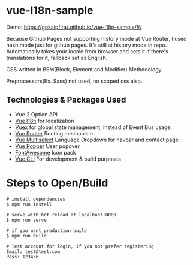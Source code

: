 # vue-l18n-sample

Demo: https://gokalpfirat.github.io/vue-l18n-sample/#/

Because Github Pages not supporting history mode at Vue Router, I used hash mode just for github pages. It's still at history mode in repo.
Automatically takes your locale from browser and sets it if there's translations for it, fallback set as English.

CSS written in BEM(Block, Element and Modifier) Methodology.

Preprocessors(Ex. Sass) not used, no scoped css also.

## Technologies & Packages Used
* Vue 2 Option API
* [Vue l18n](https://kazupon.github.io/vue-i18n/) for localization
* [Vuex](https://vuex.vuejs.org/) for global state management, instead of Event Bus usage.
* [Vue Router](https://router.vuejs.org/) Routing mechanism
* [Vue Multiselect](https://vue-multiselect.js.org/) Language Dropdown for navbar and contact page.
* [Vue Popper](https://github.com/RobinCK/vue-popper) User popover
* [FontAwesome](https://fontawesome.com/how-to-use/on-the-web/using-with/vuejs) Icon pack
* [Vue CLI](https://cli.vuejs.org/) For development & build purposes

# Steps to Open/Build

```
# install dependencies
$ npm run install

# serve with hot reload at localhost:8080
$ npm run serve

# if you want production build
$ npm run build
```

```
# Test account for login, if you not prefer registering
Email: test@test.com
Pass: 123456
```

